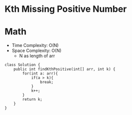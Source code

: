 # Kth Missing Positive Number
# Math
* Time Complexity: O(N)
* Space Complexity: O(N)
	* N as length of arr
```
class Solution {
    public int findKthPositive(int[] arr, int k) {
        for(int a: arr){
            if(a > k){
                break;
            }
            k++;
        }
        return k;
    }
}
```